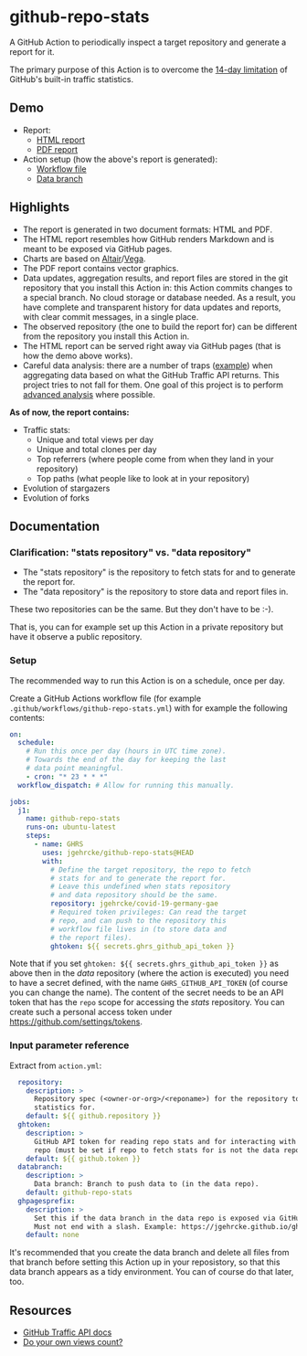 # github-repo-stats

A GitHub Action to periodically inspect a target repository and generate a report for it.

The primary purpose of this Action is to overcome the [14-day limitation](https://github.com/isaacs/github/issues/399) of GitHub's built-in traffic statistics.

## Demo

* Report:
  * [HTML report](https://jgehrcke.github.io/ghrs-test/jgehrcke/covid-19-germany-gae/latest-report/report.html)
  * [PDF report](https://jgehrcke.github.io/ghrs-test/jgehrcke/covid-19-germany-gae/latest-report/report.pdf)
* Action setup (how the above's report is generated):
  * [Workflow file](https://github.com/jgehrcke/ghrs-test/blob/github-repo-stats/.github/workflows/github-repo-stats.yml)
  * [Data branch](https://github.com/jgehrcke/ghrs-test/tree/github-repo-stats/jgehrcke/covid-19-germany-gae)


## Highlights

* The report is generated in two document formats: HTML and PDF.
* The HTML report resembles how GitHub renders Markdown and is meant to be exposed via GitHub pages.
* Charts are based on [Altair](https://github.com/altair-viz/altair)/[Vega](https://vega.github.io/vega/).
* The PDF report contains vector graphics.
* Data updates, aggregation results, and report files are stored in the git repository that you install this Action in: this Action commits changes to a special branch. No cloud storage or database needed. As a result, you have complete and transparent history for data updates and reports, with clear commit messages, in a single place.
* The observed repository (the one to build the report for) can be different from the repository you install this Action in.
* The HTML report can be served right away via GitHub pages (that is how the demo above works).
* Careful data analysis: there are a number of traps ([example](https://github.com/jgehrcke/github-repo-stats/blob/5fefc527288995e2e7e35593db496451580f51db/analyze.py#L748)) when aggregating data based on what the GitHub Traffic API returns. This project tries to not fall for them. One goal of this project is to perform [advanced analysis](https://github.com/jgehrcke/github-repo-stats/blob/5fefc527288995e2e7e35593db496451580f51db/analyze.py#L478) where possible.


**As of now, the report contains:**

* Traffic stats:
  * Unique and total views per day
  * Unique and total clones per day
  * Top referrers (where people come from when they land in your repository)
  * Top paths (what people like to look at in your repository)
* Evolution of stargazers
* Evolution of forks


## Documentation

### Clarification: "stats repository" vs. "data repository"

* The "stats repository" is the repository to fetch stats for and to generate the report for.
* The "data repository" is the repository to store data and report files in.

These two repositories can be the same. But they don't have to be :-).

That is, you can for example set up this Action in a private repository but have it observe a public repository.


### Setup

The recommended way to run this Action is on a schedule, once per day.

Create a GitHub Actions workflow file (for example `.github/workflows/github-repo-stats.yml`) with for example the following contents:

```yaml
on:
  schedule:
    # Run this once per day (hours in UTC time zone).
    # Towards the end of the day for keeping the last
    # data point meaningful.
    - cron: "* 23 * * *"
  workflow_dispatch: # Allow for running this manually.

jobs:
  j1:
    name: github-repo-stats
    runs-on: ubuntu-latest
    steps:
      - name: GHRS
        uses: jgehrcke/github-repo-stats@HEAD
        with:
          # Define the target repository, the repo to fetch
          # stats for and to generate the report for.
          # Leave this undefined when stats repository
          # and data repository should be the same.
          repository: jgehrcke/covid-19-germany-gae
          # Required token privileges: Can read the target
          # repo, and can push to the repository this
          # workflow file lives in (to store data and
          # the report files).
          ghtoken: ${{ secrets.ghrs_github_api_token }}

```

Note that if you set `ghtoken: ${{ secrets.ghrs_github_api_token }}` as above then in the _data_ repository (where the action is executed) you need to have a secret defined, with the name `GHRS_GITHUB_API_TOKEN` (of course you can change the name).
The content of the secret needs to be an API token that has the `repo` scope for accessing the _stats_ repository.
You can create such a personal access token under https://github.com/settings/tokens.

### Input parameter reference

Extract from `action.yml`:

```yaml
  repository:
    description: >
      Repository spec (<owner-or-org>/<reponame>) for the repository to fetch
      statistics for.
    default: ${{ github.repository }}
  ghtoken:
    description: >
      GitHub API token for reading repo stats and for interacting with the data
      repo (must be set if repo to fetch stats for is not the data repo).
    default: ${{ github.token }}
  databranch:
    description: >
      Data branch: Branch to push data to (in the data repo).
    default: github-repo-stats
  ghpagesprefix:
    description: >
      Set this if the data branch in the data repo is exposed via GitHub pages.
      Must not end with a slash. Example: https://jgehrcke.github.io/ghrs-test
    default: none
```

It's recommended that you create the data branch and delete all files from that branch before setting this Action up in your reposistory, so that this data branch appears as a tidy environment.
You can of course do that later, too.

## Resources

* [GitHub Traffic API docs](https://docs.github.com/en/free-pro-team@latest/rest/reference/repos#traffic)
* [Do your own views count?](https://stackoverflow.com/a/63697886/145400)
